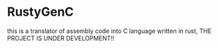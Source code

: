 # RustyGenC
 this is a translator of assembly code into C language written in rust, THE PROJECT IS UNDER DEVELOPMENT!!
